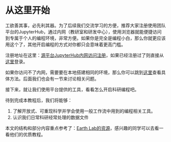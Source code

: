 # 从这里开始

工欲善其事，必先利其器。为了后续我们交流学习的方便，推荐大家注册使用团队平台的JupyterHub，通过内网（教研室和研发中心），使用浏览器就能便捷访问到专属于个人的编程环境，非常方便。如果你是完全是编程小白，那么你就更应该用这个了，其他开启编程的方式对你都只会意味着更高门槛。

注册地址在这里：[源平台JupyterHub内网访问注册](http://jupyterhub.waterism.com:666/hub/signup)，如果已经注册过了则直接从[这里](http://jupyterhub.waterism.com:666/)登录。

如果你访问不了内网，需要要在本地搭建相同的环境，那么你可以跳到[这里](https://github.com/iHeadWater/WaterResources/blob/master/tools/jupyterlab%26markdown.md)查看具体方法。后面我们也会有一节来讨论相关问题。

接下来，就让我们使用平台提供的工具，看看怎么开启科研编程吧。

待到完成本教程后，我们将能够：

1. 了解开放式、可重现科学并学会使用一般工作流中用到的编程相关工具。  
2. 认识我们日常科研经常处理的数据文件

本文的结构和部分内容重点参考了：[Earth Lab的资源](https://www.earthdatascience.org/)，感兴趣的同学可以去看一看他们的优质教程。
